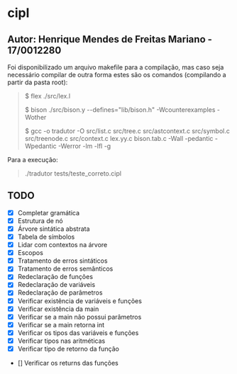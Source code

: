 # cipl

## Autor: Henrique Mendes de Freitas Mariano - 17/0012280

Foi disponibilizado um arquivo makefile para a compilação, mas caso seja necessário compilar de outra forma estes são os comandos (compilando a partir da pasta root):

> $ flex ./src/lex.l
>
> $ bison ./src/bison.y --defines="lib/bison.h" -Wcounterexamples -Wother
>
> $ gcc -o tradutor -O src/list.c src/tree.c src/astcontext.c src/symbol.c src/treenode.c src/context.c lex.yy.c bison.tab.c -Wall -pedantic -Wpedantic -Werror -lm -lfl -g

Para a execução:

> ./tradutor tests/teste_correto.cipl

## TODO

- [X] Completar gramática
- [X] Estrutura de nó
- [X] Árvore sintática abstrata
- [X] Tabela de símbolos
- [X] Lidar com contextos na árvore
- [X] Escopos
- [X] Tratamento de erros sintáticos
- [X] Tratamento de erros semânticos
- [X] Redeclaração de funções
- [X] Redeclaração de variáveis
- [X] Redeclaração de parâmetros
- [X] Verificar existência de variáveis e funções
- [X] Verificar existência da main
- [X] Verificar se a main não possui parâmetros
- [X] Verificar se a main retorna int
- [X] Verificar os tipos das variáveis e funções
- [X] Verificar tipos nas aritméticas
- [X] Verificar tipo de retorno da função
- [] Verificar os returns das funções